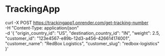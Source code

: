 # TrackingApp

curl -X POST https://trackingapp1.onrender.com/get-tracking-number \
  -H "Content-Type: application/json" \
  -d '{
        "origin_country_id": "US",
        "destination_country_id": "IN",
        "weight": 2.5,
        "customer_id": "123e4567-e89b-12d3-a456-426614174001",
        "customer_name": "RedBox Logistics",
        "customer_slug": "redbox-logistics"
      }'
